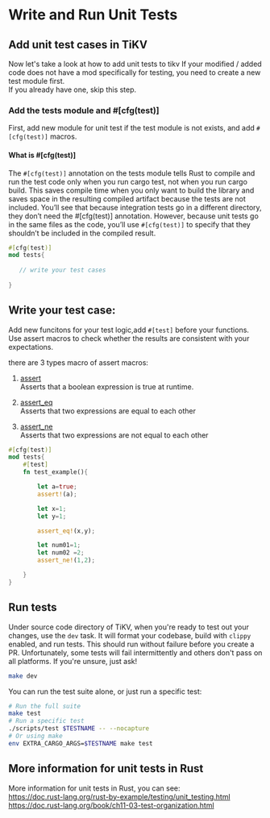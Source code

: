 # Write and Run Unit Tests

## Add unit test cases in TiKV
Now let's take a look at how to add unit tests to tikv
If your modified / added code does not have a mod specifically for testing, 
you need to create a new test module first.  
If you already have one, skip this step.

### Add the tests module and #[cfg(test)]
First, add new module for unit test if the test module is not exists,
and add ```#[cfg(test)]``` macros.

#### What is #[cfg(test)]
The ```#[cfg(test)]``` annotation on the tests module tells Rust to compile and run the test code only when you run cargo test, 
not when you run cargo build. This saves compile time when you only want to build the library and saves space in the resulting compiled artifact because the tests are not included. 
You’ll see that because integration tests go in a different directory, 
they don’t need the #[cfg(test)] annotation. 
However, because unit tests go in the same files as the code, 
you’ll use ```#[cfg(test)]``` to specify that they shouldn’t be included in the compiled result.


```rust
#[cfg(test)]
mod tests{
    
   // write your test cases 
    
}

```  

## Write your test case:  
Add new funcitons for your test logic,add ```#[test]``` before your functions.
Use assert macros to check whether the results are consistent with your expectations.


there are 3 types macro of assert macros:
1. [assert](https://doc.rust-lang.org/std/macro.assert.html)  
Asserts that a boolean expression is true at runtime.

2. [assert_eq](https://doc.rust-lang.org/std/macro.assert_eq.html)  
Asserts that two expressions are equal to each other

3. [assert_ne](https://doc.rust-lang.org/std/macro.assert_ne.html)  
Asserts that two expressions are not equal to each other



```rust
#[cfg(test)]
mod tests{
    #[test]
    fn test_example(){

        let a=true;
        assert!(a);

        let x=1;
        let y=1;

        assert_eq!(x,y);

        let num01=1;
        let num02 =2;
        assert_ne!(1,2);

    }
}

```

## Run tests
Under source code directory of TiKV, when you're ready to test out your changes, use the `dev` task. 
It will format your codebase, build with `clippy` enabled, and run tests. 
This should run without failure before you create a PR. Unfortunately, some tests will fail intermittently and others don't pass on all platforms. 
If you're unsure, just ask!

```bash
make dev
```

You can run the test suite alone, or just run a specific test:

```bash
# Run the full suite
make test
# Run a specific test
./scripts/test $TESTNAME -- --nocapture
# Or using make
env EXTRA_CARGO_ARGS=$TESTNAME make test
```

## More information for unit tests in Rust
More information for unit tests in Rust, you can see:  
https://doc.rust-lang.org/rust-by-example/testing/unit_testing.html   
https://doc.rust-lang.org/book/ch11-03-test-organization.html